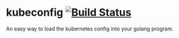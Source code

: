 # kubeconfig [![Build Status](https://travis-ci.org/linkernetworks/kubeconfig.svg?branch=master)](https://travis-ci.org/linkernetworks/kubeconfig)
An easy way to load the kubernetes config into your golang program.
